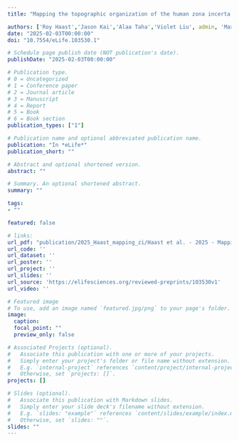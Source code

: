 ```yaml
---
title: "Mapping the topographic organization of the human zona incerta using diffusion MRI"

authors: ['Roy Haast','Jason Kai','Alaa Taha','Violet Liu', admin, 'Maxime Guye','Ali R Khan','Jonathan C. Lau']
date: "2025-02-03T00:00:00"
doi: "10.7554/eLife.103530.1"

# Schedule page publish date (NOT publication's date).
publishDate: "2025-02-03T00:00:00"

# Publication type.
# 0 = Uncategorized
# 1 = Conference paper
# 2 = Journal article
# 3 = Manuscript
# 4 = Report
# 5 = Book
# 6 = Book section
publication_types: ["1"]

# Publication name and optional abbreviated publication name.
publication: "In *eLife*"
publication_short: ""

# Abstract and optional shortened version.
abstract: ""

# Summary. An optional shortened abstract.
summary: ""

tags:
- ""

featured: false

# links:
url_pdf: "publication/2025_Haast_mapping_zi/Haast et al. - 2025 - Mapping the topographic organization of the human zona incerta using diffusion MRI.pdf"
url_code: ''
url_dataset: ''
url_poster: ''
url_project: ''
url_slides: ''
url_source: 'https://elifesciences.org/reviewed-preprints/103530v1'
url_video: ''

# Featured image
# To use, add an image named `featured.jpg/png` to your page's folder. 
image:
  caption: 
  focal_point: ""
  preview_only: false

# Associated Projects (optional).
#   Associate this publication with one or more of your projects.
#   Simply enter your project's folder or file name without extension.
#   E.g. `internal-project` references `content/project/internal-project/index.md`.
#   Otherwise, set `projects: []`.
projects: []

# Slides (optional).
#   Associate this publication with Markdown slides.
#   Simply enter your slide deck's filename without extension.
#   E.g. `slides: "example"` references `content/slides/example/index.md`.
#   Otherwise, set `slides: ""`.
slides: ""
---
```

